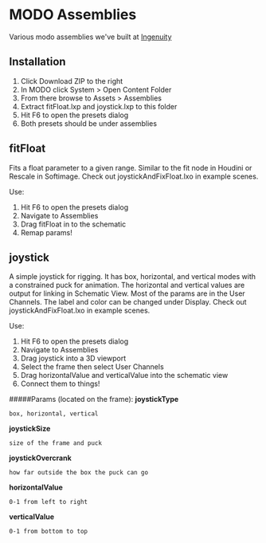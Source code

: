 # MODO Assemblies
Various modo assemblies we've built at [Ingenuity](http://ingenuitystudios.com)

## Installation
1. Click Download ZIP to the right
2. In MODO click System > Open Content Folder
3. From there browse to Assets > Assemblies
4. Extract fitFloat.lxp and joystick.lxp to this folder
5. Hit F6 to open the presets dialog
6. Both presets should be under assemblies

## fitFloat
Fits a float parameter to a given range.  Similar to the fit node in Houdini or Rescale in Softimage.  Check out joystickAndFixFloat.lxo in example scenes.

Use:

1. Hit F6 to open the presets dialog
2. Navigate to Assemblies
3. Drag fitFloat in to the schematic
4. Remap params!

## joystick
A simple joystick for rigging.  It has box, horizontal, and vertical  modes with a constrained puck for animation.  The horizontal and vertical values are output for linking in Schematic View.  Most of the params are in the User Channels.  The label and color can be changed under Display.  Check out joystickAndFixFloat.lxo in example scenes.

Use:

1. Hit F6 to open the presets dialog
2. Navigate to Assemblies
3. Drag joystick into a 3D viewport
4. Select the frame then select User Channels
5. Drag horizontalValue and verticalValue into the schematic view
6. Connect them to things!

#####Params (located on the frame):
__joystickType__

	box, horizontal, vertical

__joystickSize__

	size of the frame and puck

__joystickOvercrank__

	how far outside the box the puck can go

__horizontalValue__

	0-1 from left to right

__verticalValue__

	0-1 from bottom to top

